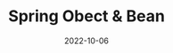 ---
title:  "Spring Obect & Bean" 
categories:
    - spring
toc: true
toc_sticky: true
date: 2022-10-06
last_modified_at: 2022-10-06
--- 